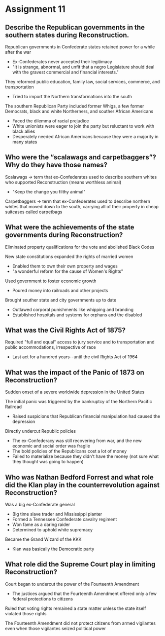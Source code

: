 # Assignment 11

## Describe the Republican governments in the southern states during Reconstruction.

Republican governments in Confederate states retained power for a while after
the war
- Ex-Confederates never accepted their legitimacy
- "It is strange, abnormal, and unfit that a negro Legislature should deal with
  the gravest commercial and financial interests."

They reformed public education, family law, social services, commerce, and
transportation
- Tried to import the Northern transformations into the south

The southern Republican Party included former Whigs, a few former Democrats,
black and white Northerners, and souther African Americans
- Faced the dilemma of racial prejudice
- White unionists were eager to join the party but reluctant to work with black
  allies
- Desperately needed African Americans because they were a majority in many
  states

## Who were the “scalawags and carpetbaggers”? Why do they have those names?

Scalawags -> term that ex-Confederates used to describe southern whites who
supported Reconstruction (means worthless animal)
- "Keep the change you filthy animal"

Carpetbaggers -> term that ex-Confederates used to describe northern whites
that moved down to the south, carrying all of their property in cheap suitcases
called carpetbags

## What were the achievements of the state governments during Reconstruction?

Eliminated property qualifications for the vote and abolished Black Codes

New state constitutions expanded the rights of married women
- Enabled them to own their own property and wages
- "a wonderful reform for the cause of Women's Rights"

Used government to foster economic growth
- Poured money into railroads and other projects

Brought souther state and city governments up to date
- Outlawed corporal punishments like whipping and branding
- Established hospitals and systems for orphans and the disabled

## What was the Civil Rights Act of 1875?

Required "full and equal" access to jury service and to transportation and
public accommodations, irrespective of race
- Last act for a hundred years--until the civil Rights Act of 1964

## What was the impact of the Panic of 1873 on Reconstruction?

Sudden onset of a severe worldwide depression in the United States

The initial panic was triggered by the bankruptcy of the Northern Pacific Railroad
- Raised suspicions that Republican financial manipulation had caused the depression

Directly undercut Republic policies
- The ex-Confederacy was still recovering from war, and the new economic and
  social order was fragile
- The bold policies of the Republicans cost a lot of money
- Failed to materialize because they didn't have the money (not sure what they
  thought was going to happen)

## Who was Nathan Bedford Forrest and what role did the Klan play in the counterrevolution against Reconstruction?

Was a big ex-Confederate general
- Big time slave trader and Mississippi planter
- Formed a Tennessee Confederate cavalry regiment
- Won fame as a daring raider
- Determined to uphold white supremacy

Became the Grand Wizard of the KKK
- Klan was basically the Democratic party

## What role did the Supreme Court play in limiting Reconstruction?

Court began to undercut the power of the Fourteenth Amendment
- The justices argued that the Fourteenth Amendment offered only a few federal
  protections to citizens

Ruled that voting rights remained a state matter unless the state
itself violated those rights

The Fourteenth Amendment  did not protect citizens from armed vigilantes even
when those vigilantes seized political power

